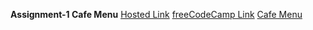 <b>Assignment-1 Cafe Menu</b>
<a href="https://101-nidhi.github.io/Assignment1-CafeMenu/">Hosted Link</a>
<a href="https://www.freecodecamp.org/nidhi_goel">freeCodeCamp Link</a>
<a href="https://www.freecodecamp.org/learn/2022/responsive-web-design/learn-basic-css-by-building-a-cafe-menu/step-91">Cafe Menu</a>

